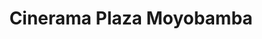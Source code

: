 ---
title: "Cinerama Plaza Moyobamba"
url: /moyobamba/cinerama-plaza-moyobamba/
shop: Einkaufszentrum
---